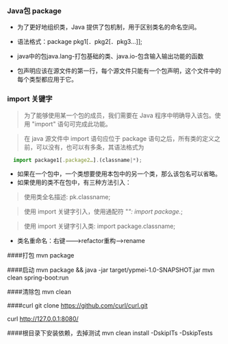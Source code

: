 
### Java包 package

* 为了更好地组织类，Java 提供了包机制，用于区别类名的命名空间。

* 语法格式：package pkg1[．pkg2[．pkg3…]];

* java中的包java.lang-打包基础的类、java.io-包含输入输出功能的函数

* 包声明应该在源文件的第一行，每个源文件只能有一个包声明，这个文件中的每个类型都应用于它。

### import 关键字
> 为了能够使用某一个包的成员，我们需要在 Java 程序中明确导入该包。使用 "import" 语句可完成此功能。

> 在 java 源文件中 import 语句应位于 package 语句之后，所有类的定义之前，可以没有，也可以有多条，其语法格式为

``````javascript
  import package1[.package2…].(classname|*);
``````

* 如果在一个包中，一个类想要使用本包中的另一个类，那么该包名可以省略。
* 如果使用的类不在包中，有三种方法引入：

> 使用类全名描述: pk.classname;

> 使用 import 关键字引入，使用通配符 "*": import package.*;

> 使用 import 关键字引入类: import package.classname;

* 类名重命名：右键———>refactor重构——>rename

####打包
mvn package

####启动
mvn package && java -jar target/ypmei-1.0-SNAPSHOT.jar
mvn clean spring-boot:run


####清除包
mvn clean


####curl
git clone https://github.com/curl/curl.git

curl http://127.0.0.1:8080/

####根目录下安装依赖，去掉测试
mvn clean install -DskipITs -DskipTests
